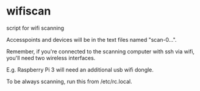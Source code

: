 # wifiscan
script for wifi scanning

Accesspoints and devices will be in the text files named "scan-0...".

Remember, if you're connected to the scanning computer
with ssh via wifi, you'll need two wireless interfaces. 

E.g. Raspberry Pi 3 will need an additional usb wifi dongle.

To be always scanning, run this from /etc/rc.local. 
